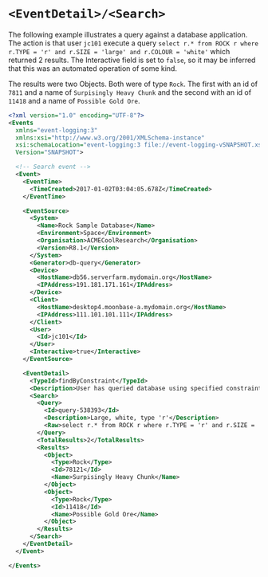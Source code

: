 # `<EventDetail>/<Search>`

The following example illustrates a query against a database application.
The action is that user `jc101` execute a query `select r.* from ROCK r where r.TYPE = 'r' and r.SIZE = 'large' and r.COLOUR = 'white'` which returned 2 results.
The Interactive field is set to `false`, so it may be inferred that this was an automated operation of some kind.

The results were two Objects. Both were of type `Rock`.
The first with an id of `7811` and a name of `Surpisingly Heavy Chunk` and the second with an id of `11418` and a name of `Possible Gold Ore`.

``` xml
<?xml version="1.0" encoding="UTF-8"?>
<Events 
  xmlns="event-logging:3"
  xmlns:xsi="http://www.w3.org/2001/XMLSchema-instance"
  xsi:schemaLocation="event-logging:3 file://event-logging-vSNAPSHOT.xsd"
  Version="SNAPSHOT">

  <!-- Search event -->
  <Event>
    <EventTime>
      <TimeCreated>2017-01-02T03:04:05.678Z</TimeCreated>
    </EventTime>

    <EventSource>
      <System>
        <Name>Rock Sample Database</Name>
        <Environment>Space</Environment>
        <Organisation>ACMECoolResearch</Organisation>
        <Version>R8.1</Version>
      </System>
      <Generator>db-query</Generator>
      <Device>
        <HostName>db56.serverfarm.mydomain.org</HostName>
        <IPAddress>191.181.171.161</IPAddress>
      </Device>
      <Client>
        <HostName>desktop4.moonbase-a.mydomain.org</HostName>
        <IPAddress>111.101.101.111</IPAddress>
      </Client>
      <User>
        <Id>jc101</Id>
      </User>
      <Interactive>true</Interactive>
    </EventSource>

    <EventDetail>
      <TypeId>findByConstraint</TypeId>
      <Description>User has queried database using specified constraints</Description>
      <Search>
        <Query>
          <Id>query-538393</Id>
          <Description>Large, white, type 'r'</Description>
          <Raw>select r.* from ROCK r where r.TYPE = 'r' and r.SIZE = 'large' and r.COLOUR = 'white'</Raw>
        </Query>
        <TotalResults>2</TotalResults>
        <Results>
          <Object>
            <Type>Rock</Type>
            <Id>78121</Id>
            <Name>Surpisingly Heavy Chunk</Name>
          </Object>
          <Object>
            <Type>Rock</Type>
            <Id>11418</Id>
            <Name>Possible Gold Ore</Name>
          </Object>
        </Results>
      </Search>
    </EventDetail>
  </Event>

</Events>
```
